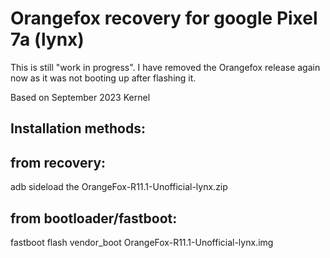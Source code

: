 # Orangefox recovery for google Pixel 7a (lynx)

This is still "work in progress". I have removed the Orangefox release again now as it was not booting up after flashing it. 

Based on September 2023 Kernel

## Installation methods:

## from recovery:
adb sideload the OrangeFox-R11.1-Unofficial-lynx.zip

## from bootloader/fastboot:
fastboot flash vendor_boot OrangeFox-R11.1-Unofficial-lynx.img
